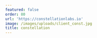 ```yaml
---
featured: false
order: 80
url: 'https://constellationlabs.io'
image: /images/uploads/client_const.jpg
title: constellation
---
```

